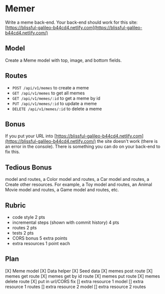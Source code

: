 # Memer

Write a meme back-end. Your back-end should work for this site:
[https://blissful-galileo-b44cd4.netlify.com](https://blissful-galileo-b44cd4.netlify.com/)

## Model

Create a Meme model with top, image, and bottom fields.

## Routes

* `POST /api/v1/memes` to create a meme
* `GET /api/v1/memes` to get all memes
* `GET /api/v1/memes/:id` to get a meme by id
* `PUT /api/v1/memes/:id` to update a meme
* `DELETE /api/v1/memes/:id` to delete a meme

## Bonus

If you put your URL into [https://blissful-galileo-b44cd4.netlify.com](https://blissful-galileo-b44cd4.netlify.com/)
the site doesn't work (there is an error in the console).
There is something you can do on your back-end to fix this.

## Tedious Bonus

model and routes, a Color model and routes, a Car model and routes, a
Create other resources. For example, a Toy model and routes, an Animal
Movie model and routes, a Game model and routes, etc.

## Rubric

* code style 2 pts
* incremental steps (shown with commit history) 4 pts
* routes 2 pts
* tests 2 pts
* CORS bonus 5 extra points
* extra resources 1 point each

## Plan

[X] Meme model
[X] Data helper
[X] Seed data
[X] memes post route
[X] memes get route
[X] memes get by id route
[X] memes put route
[X] memes delete route
[X] put in url/CORS fix
[] extra resource 1 model
[] extra resource 1 routes
[] extra resource 2 model
[] extra resource 2 routes